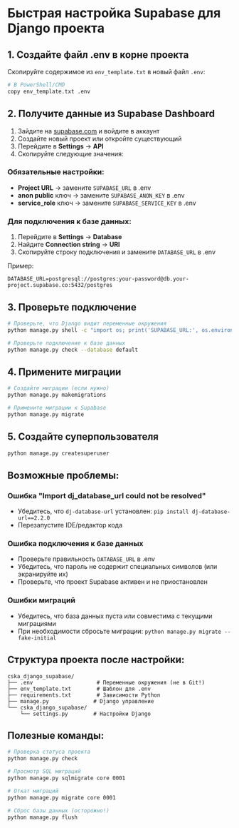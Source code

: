 # Быстрая настройка Supabase для Django проекта

## 1. Создайте файл .env в корне проекта

Скопируйте содержимое из `env_template.txt` в новый файл `.env`:

```bash
# В PowerShell/CMD
copy env_template.txt .env
```

## 2. Получите данные из Supabase Dashboard

1. Зайдите на [supabase.com](https://supabase.com) и войдите в аккаунт
2. Создайте новый проект или откройте существующий
3. Перейдите в **Settings** → **API**
4. Скопируйте следующие значения:

### Обязательные настройки:
- **Project URL** → замените `SUPABASE_URL` в .env
- **anon public** ключ → замените `SUPABASE_ANON_KEY` в .env  
- **service_role** ключ → замените `SUPABASE_SERVICE_KEY` в .env

### Для подключения к базе данных:
1. Перейдите в **Settings** → **Database**
2. Найдите **Connection string** → **URI**
3. Скопируйте строку подключения и замените `DATABASE_URL` в .env

Пример:
```env
DATABASE_URL=postgresql://postgres:your-password@db.your-project.supabase.co:5432/postgres
```

## 3. Проверьте подключение

```bash
# Проверьте, что Django видит переменные окружения
python manage.py shell -c "import os; print('SUPABASE_URL:', os.environ.get('SUPABASE_URL'))"

# Проверьте подключение к базе данных
python manage.py check --database default
```

## 4. Примените миграции

```bash
# Создайте миграции (если нужно)
python manage.py makemigrations

# Примените миграции к Supabase
python manage.py migrate
```

## 5. Создайте суперпользователя

```bash
python manage.py createsuperuser
```

## Возможные проблемы:

### Ошибка "Import dj_database_url could not be resolved"
- Убедитесь, что `dj-database-url` установлен: `pip install dj-database-url==2.2.0`
- Перезапустите IDE/редактор кода

### Ошибка подключения к базе данных
- Проверьте правильность `DATABASE_URL` в .env
- Убедитесь, что пароль не содержит специальных символов (или экранируйте их)
- Проверьте, что проект Supabase активен и не приостановлен

### Ошибки миграций
- Убедитесь, что база данных пуста или совместима с текущими миграциями
- При необходимости сбросьте миграции: `python manage.py migrate --fake-initial`

## Структура проекта после настройки:

```
cska_django_supabase/
├── .env                    # Переменные окружения (не в Git!)
├── env_template.txt        # Шаблон для .env
├── requirements.txt        # Зависимости Python
├── manage.py              # Django управление
└── cska_django_supabase/
    └── settings.py        # Настройки Django
```

## Полезные команды:

```bash
# Проверка статуса проекта
python manage.py check

# Просмотр SQL миграций
python manage.py sqlmigrate core 0001

# Откат миграций
python manage.py migrate core 0001

# Сброс базы данных (осторожно!)
python manage.py flush
```
